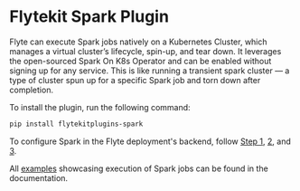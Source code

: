 # Flytekit Spark Plugin

Flyte can execute Spark jobs natively on a Kubernetes Cluster, which manages a virtual cluster’s lifecycle, spin-up, and tear down. It leverages the open-sourced Spark On K8s Operator and can be enabled without signing up for any service. This is like running a transient spark cluster — a type of cluster spun up for a specific Spark job and torn down after completion.

To install the plugin, run the following command:

```bash
pip install flytekitplugins-spark
```

To configure Spark in the Flyte deployment's backend, follow [Step 1](https://docs.flyte.org/projects/cookbook/en/latest/auto/integrations/kubernetes/k8s_spark/index.html#step-1-deploy-spark-plugin-in-the-flyte-backend), [2](https://docs.flyte.org/projects/cookbook/en/latest/auto/integrations/kubernetes/k8s_spark/index.html#step-2-environment-setup), and [3](https://docs.flyte.org/projects/cookbook/en/latest/auto/integrations/kubernetes/k8s_spark/index.html#step-3-optionally-setup-visibility).

All [examples](https://docs.flyte.org/projects/cookbook/en/latest/auto/integrations/kubernetes/k8s_spark/index.html) showcasing execution of Spark jobs can be found in the documentation.
